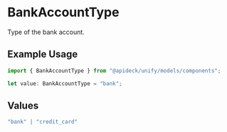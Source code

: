 # BankAccountType

Type of the bank account.

## Example Usage

```typescript
import { BankAccountType } from "@apideck/unify/models/components";

let value: BankAccountType = "bank";
```

## Values

```typescript
"bank" | "credit_card"
```